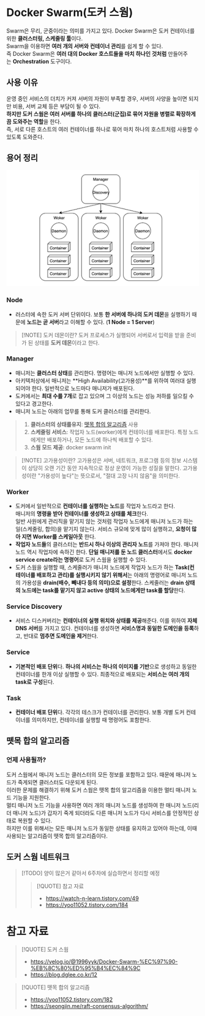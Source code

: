 # Docker Swarm(도커 스웜)

Swarm은 무리, 군중이라는 의미를 가지고 있다. Docker Swarm은 도커 컨테이너를 위한 **클러스터링, 스케줄링 툴**이다.  
Swarm을 이용하면 **여러 개의 서버와 컨테이너 관리**를 쉽게 할 수 있다.  
즉 Docker Swarm은 **여러 대의 Docker 호스트들을 마치 하나인 것처럼** 만들어주는 **Orchestration** 도구이다.

## 사용 이유
운영 중인 서비스의 더치가 커져 서버의 자원이 부족할 경우, 서버의 사양을 높이면 되지만 비용, 서버 교체 등은 부담이 될 수 있다.  
**하지만 도커 스웜은 여러 서버를 하나의 클러스터(군집)로 묶어 자원을 병렬로 확장하게끔 도와주는 역할**을 한다.  
즉, 서로 다른 호스트의 여러 컨테이너를 하나로 묶어 마치 하나의 호스트처럼 사용할 수 있도록 도와준다.  

## 용어 정리
![img_1](./img/img_1.png)
### Node
- 러스터에 속한 도커 서버 단위이다. 보통 **한 서버에 하나의 도커 데몬**을 실행하기 때문에 **노드는 곧 서버**라고 이해할 수 있다. (**1 Node = 1 Server**)  

> [!NOTE] 도커 데몬이란?
> 도커 프로세스가 실행되어 서버로서 입력을 받을 준비가 된 상태를 **도커 데몬**이라고 한다.
### Manager
- 매니저는 **클러스터 상태**를 관리한다. 명령어는 매니저 노드에서만 실행할 수 있다.
- 아키텍처상에서 매니저는 **High Availability(고가용성)**를 위하여 여러대 실행되어야 한다. 일반적으로 노드마다 매니저가 배포된다.
- 도커에서는 **최대 수를 7개**로 잡고 있으며 그 이상의 노드는 성능 저하를 일으킬 수 있다고 경고한다.
- 매니저 노드는 아래의 업무를 통해 도커 클러스터를 관리한다.
> 1. **클러스터의 상태를유지**: [뗏목 합의 알고리즘](https://seongjin.me/raft-consensus-algorithm/) 사용
> 2. **스케줄링 서비스**: 작업자 노드(worker)에게 컨테이너를 배포한다. 특정 노드에게만 배포하거나, 모든 노드에 하나씩 배포할 수 있다.
> 3. **스웜 모드 제공**: docker swarm init

> [!NOTE] 고가용성이란?
> 고가용성은 서버, 네트워크, 프로그램 등의 정보 시스템이 상당히 오랜 기간 동안 지속적으로 정상 운영이 가능한 성질을 말한다. 고가용성이란 "가용성이 높다"는 뜻으로서, "절대 고장 나지 않음"을 의미한다.
### Worker
- 도커에서 일반적으로 **컨테이너를 실행하는 노드**를 작업자 노드라고 한다.  
  매니저의 **명령을 받아 컨테이너를 생성하고 상태를 체크**한다.  
  일반 사원에게 관리직을 맡기지 않는 것처럼 작업자 노드에게 매니저 노드가 하는 일(스케줄링, 합의)을 맡기지 않는다. 서비스 규모에 맞게 많이 실행하고, **요청이 많아 지면 Worker를 스케일아웃** 한다.
- **작업자 노드들**의 클러스터는 **반드시 하나 이상의 관리자 노드**를 가져야 한다. 매니저 노드 역시 작업자에 속하긴 한다. **단일 매니저를 둔 노드 클러스터**에서도 **docker service create라는 명령어**로 도커 스웜을 실행할 수 있다.
- 도커 스웜을 실행할 때, 스케줄러가 매니저 노드에게 작업자 노드가 하는 **Task(컨테이너를 배포하고 관리)를 실행시키지 않기 위해서**는 아래의 명령어로 매니저 노드의 가용성을 **drain(배수, 빼내다 등의 의미)으로 설정**한다. 스케줄러는 **drain 상태의 노드에는 task를 맡기지 않고 active 상태의 노드에게만 task를 할당**한다.

### Service Discovery
- 서비스 디스커버리는 **컨테이너의 실행 위치와 상태를 제공**해준다. 이를 위하여 **자체 DNS 서버**를 가지고 있다. 컨테이너를 생성하면 **서비스명과 동일한 도메인을 등록**하고, 반대로 **멈추면 도메인을 제거**한다.
### Service
- **기본적인 배포 단위**다. **하나의 서비스는 하나의 이미지를 기반**으로 생성하고 동일한 컨테이너를 한개 이상 실행할 수 있다. 최종적으로 배포되는 **서비스는 여러 개의 task로 구성**된다.

### Task
- **컨테이너 배포 단위**다. 각각의 테스크가 컨테이너를 관리한다. 보통 개별 도커 컨테이너를 의미하지만, 컨테이너를 실행할 때 명령어도 포함한다.

## 뗏목 합의 알고리즘
### 언제 사용될까?
도커 스웜에서 매니저 노드는 클러스터의 모든 정보를 포함하고 있다. 때문에 매니저 노드가 죽게되면 클러스터도 다운되게 된다.  
이러한 문제를 해결하기 위해 도커 스웜은 뗏목 합의 알고리즘을 이용한 멀티 매니저 노드 기능을 지원한다.  
멀티 매니저 노드 기능을 사용하면 여러 개의 매니저 노드를 생성하여 한 매니저 노드(리더 매니저 노드)가 갑자기 죽게 되더라도 다른 매니저 노드가 다시 서비스를 안정적인 상태로 복원할 수 있다.   
하지만 이를 위해서는 모든 매니저 노드가 동일한 상태를 유지하고 있어야 하는데, 이때 사용되는 알고리즘이 뗏목 합의 알고리즘이다.
## 도커 스웜 네트워크

> [!TODO]
> 양이 많은거 같아서 6주차에 실습하면서 정리할 예정
>> [!QUOTE] 참고 자료
>> - https://watch-n-learn.tistory.com/49
>> - https://yoo11052.tistory.com/184

# 참고 자료
> [!QUOTE] 도커 스웜
> - https://velog.io/@1996yyk/Docker-Swarm-%EC%97%90-%EB%8C%80%ED%95%B4%EC%84%9C
> - https://blog.dglee.co.kr/12

> [!QUOTE] 뗏목 합의 알고리즘
> - https://yoo11052.tistory.com/182
> - https://seongjin.me/raft-consensus-algorithm/
